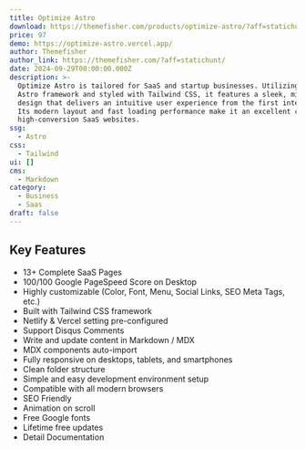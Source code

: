 ```yaml
---
title: Optimize Astro
download: https://themefisher.com/products/optimize-astro/?aff=statichunt
price: 97
demo: https://optimize-astro.vercel.app/
author: Themefisher
author_link: https://themefisher.com/?aff=statichunt/
date: 2024-09-29T00:00:00.000Z
description: >-
  Optimize Astro is tailored for SaaS and startup businesses. Utilizing the
  Astro framework and styled with Tailwind CSS, it features a sleek, minimalist
  design that delivers an intuitive user experience from the first interaction.
  Its modern layout and fast loading performance make it an excellent choice for
  high-conversion SaaS websites.
ssg:
  - Astro
css:
  - Tailwind
ui: []
cms:
  - Markdown
category:
  - Business
  - Saas
draft: false
---
```

## Key Features

- 13+ Complete SaaS Pages
- 100/100 Google PageSpeed Score on Desktop
- Highly customizable (Color, Font, Menu, Social Links, SEO Meta Tags, etc.)
- Built with Tailwind CSS framework
- Netlify & Vercel setting pre-configured
- Support Disqus Comments
- Write and update content in Markdown / MDX
- MDX components auto-import
- Fully responsive on desktops, tablets, and smartphones
- Clean folder structure
- Simple and easy development environment setup
- Compatible with all modern browsers
- SEO Friendly
- Animation on scroll
- Free Google fonts
- Lifetime free updates
- Detail Documentation
